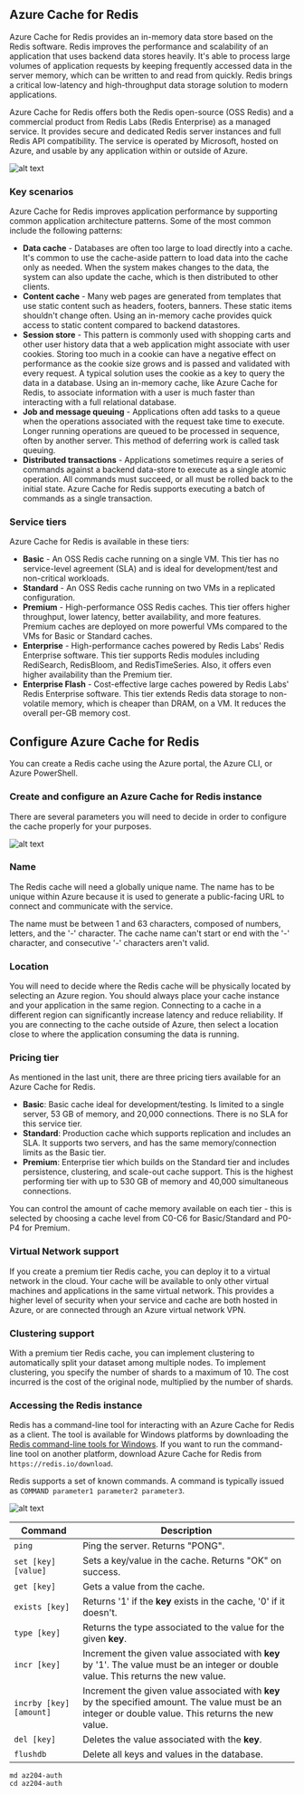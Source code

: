 ## Azure Cache for Redis

Azure Cache for Redis provides an in-memory data store based on the Redis software. Redis improves the performance and scalability of an application that uses backend data stores heavily. It's able to process large volumes of application requests by keeping frequently accessed data in the server memory, which can be written to and read from quickly. Redis brings a critical low-latency and high-throughput data storage solution to modern applications.

Azure Cache for Redis offers both the Redis open-source (OSS Redis) and a commercial product from Redis Labs (Redis Enterprise) as a managed service. It provides secure and dedicated Redis server instances and full Redis API compatibility. The service is operated by Microsoft, hosted on Azure, and usable by any application within or outside of Azure.

![alt text](images/cache_redis_01.png)

### Key scenarios

Azure Cache for Redis improves application performance by supporting common application architecture patterns. Some of the most common include the following patterns:

  * **Data cache** - Databases are often too large to load directly into a cache. It's common to use the cache-aside pattern to load data into the cache only as needed. When the system makes changes to the data, the system can also update the cache, which is then distributed to other clients.
  * **Content cache** - Many web pages are generated from templates that use static content such as headers, footers, banners. These static items shouldn't change often. Using an in-memory cache provides quick access to static content compared to backend datastores.
  * **Session store** - This pattern is commonly used with shopping carts and other user history data that a web application might associate with user cookies. Storing too much in a cookie can have a negative effect on performance as the cookie size grows and is passed and validated with every request. A typical solution uses the cookie as a key to query the data in a database. Using an in-memory cache, like Azure Cache for Redis, to associate information with a user is much faster than interacting with a full relational database.
  * **Job and message queuing** - Applications often add tasks to a queue when the operations associated with the request take time to execute. Longer running operations are queued to be processed in sequence, often by another server. This method of deferring work is called task queuing.
  * **Distributed transactions** - Applications sometimes require a series of commands against a backend data-store to execute as a single atomic operation. All commands must succeed, or all must be rolled back to the initial state. Azure Cache for Redis supports executing a batch of commands as a single transaction.

### Service tiers

Azure Cache for Redis is available in these tiers:

  * **Basic** - An OSS Redis cache running on a single VM. This tier has no service-level agreement (SLA) and is ideal for development/test and non-critical workloads.
  * **Standard** - An OSS Redis cache running on two VMs in a replicated configuration.
  * **Premium** - High-performance OSS Redis caches. This tier offers higher throughput, lower latency, better availability, and more features. Premium caches are deployed on more powerful VMs compared to the VMs for Basic or Standard caches.
  * **Enterprise** - High-performance caches powered by Redis Labs' Redis Enterprise software. This tier supports Redis modules including RediSearch, RedisBloom, and RedisTimeSeries. Also, it offers even higher availability than the Premium tier.
  * **Enterprise Flash** - Cost-effective large caches powered by Redis Labs' Redis Enterprise software. This tier extends Redis data storage to non-volatile memory, which is cheaper than DRAM, on a VM. It reduces the overall per-GB memory cost.

## Configure Azure Cache for Redis

You can create a Redis cache using the Azure portal, the Azure CLI, or Azure PowerShell.

### Create and configure an Azure Cache for Redis instance

There are several parameters you will need to decide in order to configure the cache properly for your purposes.

![alt text](images/cache_redis_02.png)

### Name

The Redis cache will need a globally unique name. The name has to be unique within Azure because it is used to generate a public-facing URL to connect and communicate with the service.

The name must be between 1 and 63 characters, composed of numbers, letters, and the '-' character. The cache name can't start or end with the '-' character, and consecutive '-' characters aren't valid.

### Location

You will need to decide where the Redis cache will be physically located by selecting an Azure region. You should always place your cache instance and your application in the same region. Connecting to a cache in a different region can significantly increase latency and reduce reliability. If you are connecting to the cache outside of Azure, then select a location close to where the application consuming the data is running.

### Pricing tier

As mentioned in the last unit, there are three pricing tiers available for an Azure Cache for Redis.

  * **Basic**: Basic cache ideal for development/testing. Is limited to a single server, 53 GB of memory, and 20,000 connections. There is no SLA for this service tier.
  * **Standard**: Production cache which supports replication and includes an SLA. It supports two servers, and has the same memory/connection limits as the Basic tier.
  * **Premium**: Enterprise tier which builds on the Standard tier and includes persistence, clustering, and scale-out cache support. This is the highest performing tier with up to 530 GB of memory and 40,000 simultaneous connections.

You can control the amount of cache memory available on each tier - this is selected by choosing a cache level from C0-C6 for Basic/Standard and P0-P4 for Premium. 

### Virtual Network support

If you create a premium tier Redis cache, you can deploy it to a virtual network in the cloud. Your cache will be available to only other virtual machines and applications in the same virtual network. This provides a higher level of security when your service and cache are both hosted in Azure, or are connected through an Azure virtual network VPN.

### Clustering support

With a premium tier Redis cache, you can implement clustering to automatically split your dataset among multiple nodes. To implement clustering, you specify the number of shards to a maximum of 10. The cost incurred is the cost of the original node, multiplied by the number of shards.

### Accessing the Redis instance

Redis has a command-line tool for interacting with an Azure Cache for Redis as a client. The tool is available for Windows platforms by downloading the [Redis command-line tools for Windows](https://github.com/MSOpenTech/redis/releases/). If you want to run the command-line tool on another platform, download Azure Cache for Redis from `https://redis.io/download`.

Redis supports a set of known commands. A command is typically issued as `COMMAND parameter1 parameter2 parameter3`.

![alt text](images/cache_redis_03.png)



|**Command** | **Description** |
| -------- | --------- |
|`ping`	| Ping the server. Returns "PONG".|
|`set [key] [value]`	| Sets a key/value in the cache. Returns "OK" on success. |
|`get [key]`	|Gets a value from the cache. |
|`exists [key]` | Returns '1' if the **key** exists in the cache, '0' if it doesn't.|
|`type [key]` | Returns the type associated to the value for the given **key**. |
|`incr [key]`	| Increment the given value associated with **key** by '1'. The value must be an integer or double value. This returns the new value. |
|`incrby [key] [amount]`	| Increment the given value associated with **key** by the specified amount. The value must be an integer or double value. This returns the new value.|
|`del [key]`	| Deletes the value associated with the **key**. |
|`flushdb`	|Delete all keys and values in the database.|

```azurecli-interactive
md az204-auth
cd az204-auth
```

